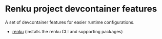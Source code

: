 # Renku project devcontainer features

A set of devcontainer features for easier runtime configurations.

* [renku](src/renku/) (installs the renku CLI and supporting packages)